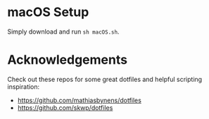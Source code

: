 # macOS Setup
Simply download and run `sh macOS.sh`.
# Acknowledgements
Check out these repos for some great dotfiles and helpful scripting inspiration:  
- https://github.com/mathiasbynens/dotfiles
- https://github.com/skwp/dotfiles
